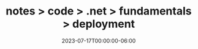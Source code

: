 ---
title: notes > code > .net > fundamentals > deployment
date: 2023-07-17T00:00:00-06:00
draft: false
weight: 1
---